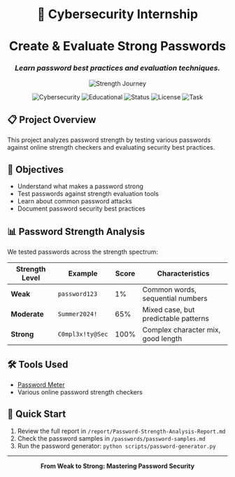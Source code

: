 <div align="center">

# 🔐 Cybersecurity Internship

# **Create & Evaluate Strong Passwords**

### *Learn password best practices and evaluation techniques.*

![Strength Journey](https://img.shields.io/badge/Weak%20→%20Moderate%20→%20Strong-Evolution-orange)

![Cybersecurity](https://img.shields.io/badge/field-cybersecurity-0077cc)
![Educational](https://img.shields.io/badge/purpose-educational-orange)
![Status](https://img.shields.io/badge/status-completed-brightgreen)
![License](https://img.shields.io/badge/license-MIT-green)
![Task](https://img.shields.io/badge/task-6%2F6-success)

</div>

## 📋 Project Overview
This project analyzes password strength by testing various passwords against online strength checkers and evaluating security best practices.

## 🎯 Objectives
- Understand what makes a password strong
- Test passwords against strength evaluation tools  
- Learn about common password attacks
- Document password security best practices

## 📊 Password Strength Analysis
We tested passwords across the strength spectrum:

| Strength Level | Example | Score | Characteristics |
|----------------|---------|-------|-----------------|
| **Weak** | `password123` | 1% | Common words, sequential numbers |
| **Moderate** | `Summer2024!` | 65% | Mixed case, but predictable patterns |
| **Strong** | `C0mpl3x!ty@Sec` | 100% | Complex character mix, good length |

## 🛠️ Tools Used
- [Password Meter](http://www.passwordmeter.com)
- Various online password strength checkers

## 🚀 Quick Start
1. Review the full report in `/report/Password-Strength-Analysis-Report.md`
2. Check the password samples in `/passwords/password-samples.md`
3. Run the password generator: `python scripts/password-generator.py`

---
<div align="center">

**From Weak to Strong: Mastering Password Security**

</div>
